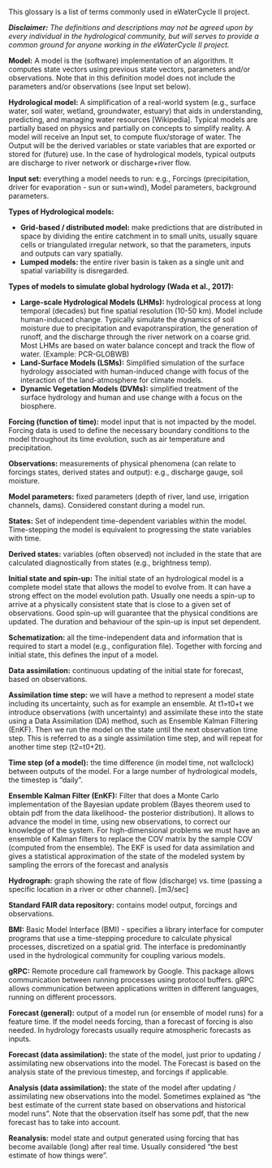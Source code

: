 
This glossary is a list of terms commonly used in eWaterCycle II project. 

***Disclaimer:** The definitions and descriptions may not be agreed upon by every individual in the hydrological community, but will serves to provide a common ground for anyone working in the eWaterCycle II project.*

**Model:** A model is the (software) implementation of an algorithm. It computes state vectors using previous state vectors, parameters and/or observations. 
Note that in this definition model does not include the parameters and/or observations (see Input set below).

**Hydrological model:** A simplification of a real-world system (e.g., surface water, soil water, wetland, groundwater, estuary) that aids in understanding, predicting, and managing water resources [Wikipedia]. Typical models are partially based on physics and partially on concepts to simplify reality. A model will receive an Input set, to compute flux/storage of water. The Output will be the derived variables or state variables that are exported or stored for (future) use. In the case of hydrological models, typical outputs are discharge to river network or discharge+river flow.

**Input set:** everything a model needs to run: e.g., Forcings (precipitation, driver for evaporation - sun or sun+wind), Model parameters, background parameters. 

**Types of Hydrological models:**
 * **Grid-based / distributed model:** make predictions that are distributed in space by dividing the entire catchment in to small units, usually square cells or triangulated irregular network, so that the parameters, inputs and outputs can vary spatially. 
 * **Lumped models:** the entire river basin is taken as a single unit and spatial variability is disregarded.
 
**Types of models to simulate global hydrology (Wada et al., 2017):**
  * **Large-scale Hydrological Models (LHMs):** hydrological process at long temporal (decades) but fine spatial resolution (10-50 km). Model include human-induced change. Typically simulate the dynamics of soil moisture due to precipitation and evapotranspiration, the generation of runoff, and the discharge  through the river network on a coarse grid. Most LHMs are based on water balance concept and track the flow of water. (Example: PCR-GLOBWB)
  * **Land-Surface Models (LSMs):** Simplified simulation of the surface hydrology associated with human-induced change with focus of the interaction of the land-atmosphere for climate models.
  * **Dynamic Vegetation Models (DVMs):** simplified treatment of the surface hydrology and human and use change with a focus on the biosphere.

**Forcing (function of time):** model input that is not impacted by the model. Forcing data is used to define the necessary boundary conditions to the model throughout its time evolution, such as air temperature and precipitation.

**Observations:** measurements of physical phenomena (can relate to forcings states, derived states and output): e.g., discharge gauge, soil moisture.

**Model parameters:** fixed parameters (depth of river, land use, irrigation channels, dams). Considered constant during a model run.

**States:** Set of independent time-dependent variables within the model. Time-stepping the model is equivalent to progressing the state variables with time. 

**Derived states:** variables (often observed) not included in the state that are calculated diagnostically from states (e.g., brightness temp).

**Initial state and spin-up:** The initial state of an hydrological model is a complete model state that allows the model to evolve from. It can have a strong effect on the model evolution path. Usually one needs a spin-up to arrive at a physically consistent state that is close to a given set of observations. Good spin-up will guarantee that the physical conditions are updated. The duration and behaviour of the spin-up is input set dependent.

**Schematization:** all the time-independent data and information that is required to start a model (e.g., configuration file). Together with forcing and initial state, this defines the input of a model.

**Data assimilation:** continuous updating of the initial state for forecast, based on observations. 

**Assimilation time step:** we will have a method to represent a model state including its uncertainty, such as for example an ensemble. At t1=t0+t we introduce observations (with uncertainty) and assimilate these into the state using a Data Assimilation (DA) method, such as Ensemble Kalman Filtering (EnKF). Then we run the model on the state until the next observation time step. This is referred to as a single assimilation time step, and will repeat for another time step (t2=t0+2t).

**Time step (of a model):** the time difference (in model time, not wallclock) between outputs of the model. For a large number of hydrological models, the timestep is “daily”.

**Ensemble Kalman Filter (EnKF):** Filter that does a Monte Carlo implementation of the Bayesian update problem (Bayes theorem used to obtain pdf from the data likelihood- the posterior distribution). It allows to advance the model in time, using new observations, to correct our knowledge of the system. For high-dimensional problems we must have an ensemble of Kalman filters to replace the COV matrix by the sample COV (computed from the ensemble). The EKF is used for data assimilation and gives a statistical approximation of the state of the modeled system by sampling the errors of the forecast and analysis 

**Hydrograph:** graph showing the rate of flow (discharge) vs. time (passing a specific location in a river or other channel). [m3/sec]

**Standard FAIR data repository:** contains model output, forcings and observations. 

**BMI:** Basic Model Interface (BMI) - specifies a library interface for computer programs that use a time-stepping procedure to calculate physical processes, discretized on a spatial grid. The interface is predominantly used in the hydrological community for coupling various models.

**gRPC:** Remote procedure call framework by Google. This package allows communication between running processes using protocol buffers. gRPC allows communication between applications written in different languages, running on different processors.

**Forecast (general):** output of a model run (or ensemble of model runs) for a feature time. If the model needs forcing, than a forecast of forcing is also needed. In hydrology forecasts usually require atmospheric forecasts as inputs.

**Forecast (data assimilation):** the state of the model, just prior to updating / assimilating new observations into the model. The Forecast is based on the analysis state of the previous timestep, and forcings if applicable.

**Analysis (data assimilation):** the state of the model after updating / assimilating new observations into the model. Sometimes explained as “the best estimate of the current state based on observations and historical model runs”. Note that the observation itself has some pdf, that the new forecast has to take into account. 

**Reanalysis:** model state and output generated using forcing that has become available (long) after real time. Usually considered “the best estimate of how things were”.  

